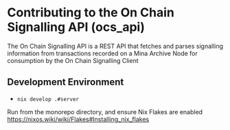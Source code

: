 # Contributing to the On Chain Signalling API (ocs_api)

The On Chain Signalling API is a 
REST API that fetches and parses
signalling information from transactions 
recorded on a Mina Archive Node for consumption 
by the On Chain Signalling Client

## Development Environment

- `nix develop .#server`

Run from the monorepo directory, and ensure
Nix Flakes are enabled 
https://nixos.wiki/wiki/Flakes#Installing_nix_flakes